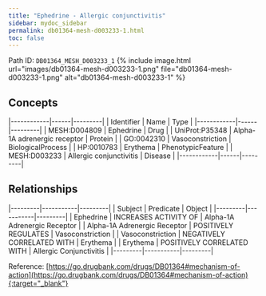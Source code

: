 ```yaml
---
title: "Ephedrine - Allergic conjunctivitis"
sidebar: mydoc_sidebar
permalink: db01364-mesh-d003233-1.html
toc: false 
---
```



Path ID: `DB01364_MESH_D003233_1`
{% include image.html url="images/db01364-mesh-d003233-1.png" file="db01364-mesh-d003233-1.png" alt="db01364-mesh-d003233-1" %}

## Concepts

|------------|------|---------|
| Identifier | Name | Type    |
|------------|------|---------|
| MESH:D004809 | Ephedrine | Drug |
| UniProt:P35348 | Alpha-1A adrenergic receptor | Protein |
| GO:0042310 | Vasoconstriction | BiologicalProcess |
| HP:0010783 | Erythema | PhenotypicFeature |
| MESH:D003233 | Allergic conjunctivitis | Disease |
|------------|------|---------|

## Relationships

|---------|-----------|---------|
| Subject | Predicate | Object  |
|---------|-----------|---------|
| Ephedrine | INCREASES ACTIVITY OF | Alpha-1A Adrenergic Receptor |
| Alpha-1A Adrenergic Receptor | POSITIVELY REGULATES | Vasoconstriction |
| Vasoconstriction | NEGATIVELY CORRELATED WITH | Erythema |
| Erythema | POSITIVELY CORRELATED WITH | Allergic Conjunctivitis |
|---------|-----------|---------|

Reference: [https://go.drugbank.com/drugs/DB01364#mechanism-of-action](https://go.drugbank.com/drugs/DB01364#mechanism-of-action){:target="_blank"}